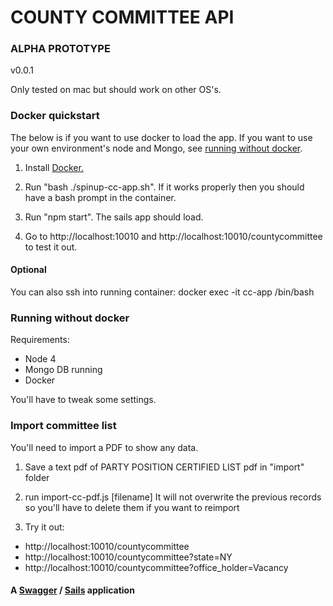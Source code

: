 # COUNTY COMMITTEE API

### ALPHA PROTOTYPE
v0.0.1

Only tested on mac but should work on other OS's.

### Docker quickstart
The below is if you want to use docker to load the app. If you want to use your own environment's node and Mongo, see [running without docker](#running-without-docker).

1. Install [Docker.](https://www.docker.com/)

1. Run "bash ./spinup-cc-app.sh". If it works properly then you should have a bash prompt in the container.

1. Run "npm start". The sails app should load.

1. Go to http://localhost:10010 and http://localhost:10010/countycommittee to test it out.

#### Optional
You can also ssh into running container:
docker exec -it cc-app /bin/bash

### Running without docker

Requirements:

- Node 4
- Mongo DB running
- Docker

You'll have to tweak some settings.

###  Import committee list
You'll need to import a PDF to show any data.

1. Save a text pdf of PARTY POSITION CERTIFIED LIST pdf in "import" folder

1. run import-cc-pdf.js [filename]
It will not overwrite the previous records so you'll have to delete them if you want to reimport

1. Try it out:
 * http://localhost:10010/countycommittee
 * http://localhost:10010/countycommittee?state=NY
 * http://localhost:10010/countycommittee?office_holder=Vacancy

#### A [Swagger](https://www.npmjs.com/package/swagger) / [Sails](http://sailsjs.org) application
